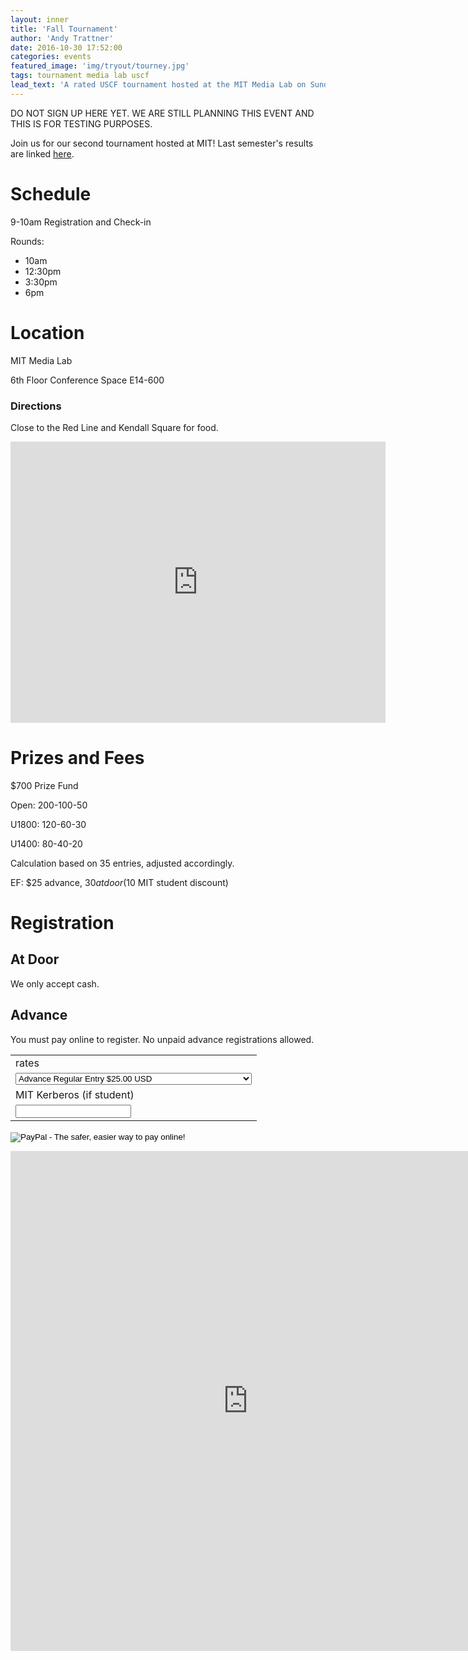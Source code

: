 ```yaml
---
layout: inner
title: 'Fall Tournament'
author: 'Andy Trattner'
date: 2016-10-30 17:52:00
categories: events
featured_image: 'img/tryout/tourney.jpg'
tags: tournament media lab uscf
lead_text: 'A rated USCF tournament hosted at the MIT Media Lab on Sunday November 13.'
---
```


DO NOT SIGN UP HERE YET. WE ARE STILL PLANNING THIS EVENT AND THIS IS FOR TESTING PURPOSES.

Join us for our second tournament hosted at MIT! Last semester's results are linked [here](http://www.uschess.org/msa/XtblMain.php?201604176202-14538125).

# Schedule

9-10am Registration and Check-in

Rounds:
- 10am
- 12:30pm
- 3:30pm
- 6pm


# Location

MIT Media Lab

6th Floor Conference Space E14-600

### Directions

Close to the Red Line and Kendall Square for food.

<p style="text-align:center;" markdown="1">
  <iframe src="https://www.google.com/maps/embed?pb=!1m18!1m12!1m3!1d2948.1633937574825!2d-71.08945268454367!3d42.360356979186875!2m3!1f0!2f0!3f0!3m2!1i1024!2i768!4f13.1!3m3!1m2!1s0x89e370a8b0f310c5%3A0x1a26a6e6bd5f8030!2sMIT+Media+Lab!5e0!3m2!1sen!2sus!4v1477864807255" width="600" height="450" frameborder="0" markdown="1" style="border:0" allowfullscreen></iframe>
</p>

# Prizes and Fees

$700 Prize Fund

Open: 200-100-50

U1800: 120-60-30

U1400: 80-40-20

Calculation based on 35 entries, adjusted accordingly.

EF: $25 advance, $30 at door ($10 MIT student discount)

# Registration

## At Door

We only accept cash.

## Advance

You must pay online to register. No unpaid advance registrations allowed.

<p markdown="1" style="text-align:center;">
  <form action="https://www.paypal.com/cgi-bin/webscr" method="post" markdown="1" target="_top">
  <input type="hidden" name="cmd" value="_s-xclick" markdown="1">
  <input type="hidden" name="hosted_button_id" value="WGFASEJXTURRJ" markdown="1">
  <table markdown="1">
  <tr markdown="1"><td markdown="1"><input type="hidden" name="on0" value="rates" markdown="1">rates</td></tr><tr><td><select name="os0">
  	<option value="Advance Regular Entry" markdown="1">Advance Regular Entry $25.00 USD</option>
  	<option value="Advance MIT Student Entry (requires kerberos)" markdown="1">Advance MIT Student Entry (requires kerberos) $15.00 USD</option>
  </select> </td></tr>
  <tr markdown="1"><td markdown="1"><input type="hidden" name="on1" markdown="1" value="MIT Kerberos (if student)">MIT Kerberos (if student)</td></tr><tr><td><input type="text" name="os1" maxlength="200" markdown="1"></td></tr>
  </table>
  <input type="hidden" name="currency_code" markdown="1" value="USD">
  <input type="image" markdown="1" src="https://www.paypalobjects.com/en_US/i/btn/btn_paynowCC_LG.gif" border="0" name="submit" alt="PayPal - The safer, easier way to pay online!">
  <img alt="" markdown="1" border="0" src="https://www.paypalobjects.com/en_US/i/scr/pixel.gif" width="1" height="1">
  </form>
</p>

<p markdown="1" style="text-align:center;">
<iframe src="https://docs.google.com/forms/d/e/1FAIpQLScid7U_TSodICQAVSq_Z62cOPxCKSWVDzV5013lZ05SdlDeXA/viewform?embedded=true" width="760" height="800" frameborder="0" marginheight="0" markdown="1" marginwidth="0">Loading...</iframe>
</p>
